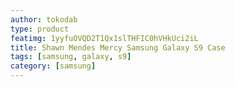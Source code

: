 ```yaml
---
author: tokodab
type: product
featimg: 1yyfuOVQD2T1Qx1slTHFIC0hVHkUci2iL
title: Shawn Mendes Mercy Samsung Galaxy S9 Case
tags: [samsung, galaxy, s9]
category: [samsung]
---
```

